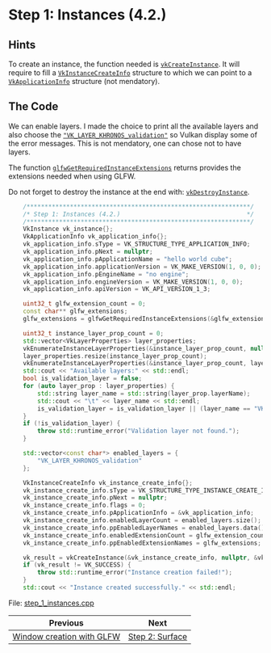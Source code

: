 # **Step 1: Instances (4.2.)**
## **Hints**
To create an instance, the function needed is [`vkCreateInstance`](https://registry.khronos.org/vulkan/specs/1.3-extensions/html/chap4.html#vkCreateInstance). It will require to fill a [`VkInstanceCreateInfo`](https://registry.khronos.org/vulkan/specs/1.3-extensions/html/chap4.html#VkInstanceCreateInfo) structure to which we can point to a [`VkApplicationInfo`](https://registry.khronos.org/vulkan/specs/1.3-extensions/html/chap4.html#VkApplicationInfo) structure (not mendatory).

## **The Code**
We can enable layers. I made the choice to print all the available layers and also choose the [`"VK_LAYER_KHRONOS_validation"`](https://vulkan.lunarg.com/doc/view/1.2.170.0/linux/khronos_validation_layer.html) so Vulkan display some of the error messages. This is not mendatory, one can chose not to have layers.

The function [`glfwGetRequiredInstanceExtensions`](https://www.glfw.org/docs/3.3/group__vulkan.html#ga99ad342d82f4a3421e2864978cb6d1d6) returns provides the extensions needed when using GLFW.

Do not forget to destroy the instance at the end with: [`vkDestroyInstance`](https://registry.khronos.org/vulkan/specs/1.3-extensions/html/chap4.html#vkDestroyInstance).

```C++
    /**************************************************************/
	/* Step 1: Instances (4.2.)                                   */
	/**************************************************************/
	VkInstance vk_instance{};
	VkApplicationInfo vk_application_info{};
	vk_application_info.sType = VK_STRUCTURE_TYPE_APPLICATION_INFO;
	vk_application_info.pNext = nullptr;
	vk_application_info.pApplicationName = "hello world cube";
	vk_application_info.applicationVersion = VK_MAKE_VERSION(1, 0, 0);
	vk_application_info.pEngineName = "no engine";
	vk_application_info.engineVersion = VK_MAKE_VERSION(1, 0, 0);
	vk_application_info.apiVersion = VK_API_VERSION_1_3;

	uint32_t glfw_extension_count = 0;
	const char** glfw_extensions;
	glfw_extensions = glfwGetRequiredInstanceExtensions(&glfw_extension_count);

	uint32_t instance_layer_prop_count = 0;
	std::vector<VkLayerProperties> layer_properties;
	vkEnumerateInstanceLayerProperties(&instance_layer_prop_count, nullptr);
	layer_properties.resize(instance_layer_prop_count);
	vkEnumerateInstanceLayerProperties(&instance_layer_prop_count, layer_properties.data());
	std::cout << "Available layers:" << std::endl;
	bool is_validation_layer = false;
	for (auto layer_prop : layer_properties) {
		std::string layer_name = std::string(layer_prop.layerName);
		std::cout << "\t" << layer_name << std::endl;
		is_validation_layer = is_validation_layer || (layer_name == "VK_LAYER_KHRONOS_validation");
	}
	if (!is_validation_layer) {
		throw std::runtime_error("Validation layer not found.");
	}

	std::vector<const char*> enabled_layers = {
		"VK_LAYER_KHRONOS_validation"
	};

	VkInstanceCreateInfo vk_instance_create_info{};
	vk_instance_create_info.sType = VK_STRUCTURE_TYPE_INSTANCE_CREATE_INFO;
	vk_instance_create_info.pNext = nullptr;
	vk_instance_create_info.flags = 0;
	vk_instance_create_info.pApplicationInfo = &vk_application_info;
	vk_instance_create_info.enabledLayerCount = enabled_layers.size();
	vk_instance_create_info.ppEnabledLayerNames = enabled_layers.data();
	vk_instance_create_info.enabledExtensionCount = glfw_extension_count;
	vk_instance_create_info.ppEnabledExtensionNames = glfw_extensions;

	vk_result = vkCreateInstance(&vk_instance_create_info, nullptr, &vk_instance);
	if (vk_result != VK_SUCCESS) {
		throw std::runtime_error("Instance creation failed!");
	}
	std::cout << "Instance created successfully." << std::endl;
```

File: [step_1_instances.cpp](../Code/step_1_instances.cpp)

| Previous | Next |
|---|---|
| [Window creation with GLFW](context_initialisation_with_GLFW.md) | [Step 2: Surface](surface.md) |